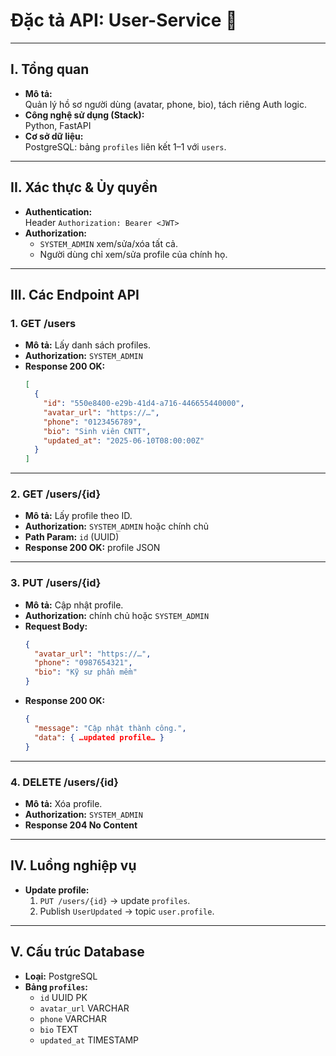# Đặc tả API: User-Service 👤

---

## I. Tổng quan

* **Mô tả:**  
  Quản lý hồ sơ người dùng (avatar, phone, bio), tách riêng Auth logic.  
* **Công nghệ sử dụng (Stack):**  
  Python, FastAPI  
* **Cơ sở dữ liệu:**  
  PostgreSQL: bảng `profiles` liên kết 1–1 với `users`.

---

## II. Xác thực & Ủy quyền

* **Authentication:**  
  Header `Authorization: Bearer <JWT>`  
* **Authorization:**  
  - `SYSTEM_ADMIN` xem/sửa/xóa tất cả.  
  - Người dùng chỉ xem/sửa profile của chính họ.

---

## III. Các Endpoint API

### 1. GET /users

* **Mô tả:** Lấy danh sách profiles.  
* **Authorization:** `SYSTEM_ADMIN`  
* **Response 200 OK:**  
    ```json
    [
      {
        "id": "550e8400-e29b-41d4-a716-446655440000",
        "avatar_url": "https://…",
        "phone": "0123456789",
        "bio": "Sinh viên CNTT",
        "updated_at": "2025-06-10T08:00:00Z"
      }
    ]
    ```

---

### 2. GET /users/{id}

* **Mô tả:** Lấy profile theo ID.  
* **Authorization:** `SYSTEM_ADMIN` hoặc chính chủ  
* **Path Param:** `id` (UUID)  
* **Response 200 OK:** profile JSON

---

### 3. PUT /users/{id}

* **Mô tả:** Cập nhật profile.  
* **Authorization:** chính chủ hoặc `SYSTEM_ADMIN`  
* **Request Body:**
    ```json
    {
      "avatar_url": "https://…",
      "phone": "0987654321",
      "bio": "Kỹ sư phần mềm"
    }
    ```
* **Response 200 OK:**  
    ```json
    {
      "message": "Cập nhật thành công.",
      "data": { …updated profile… }
    }
    ```

---

### 4. DELETE /users/{id}

* **Mô tả:** Xóa profile.  
* **Authorization:** `SYSTEM_ADMIN`  
* **Response 204 No Content**

---

## IV. Luồng nghiệp vụ

* **Update profile:**  
  1. `PUT /users/{id}` → update `profiles`.  
  2. Publish `UserUpdated` → topic `user.profile`.

---

## V. Cấu trúc Database

* **Loại:** PostgreSQL  
* **Bảng `profiles`:**  
  - `id` UUID PK  
  - `avatar_url` VARCHAR  
  - `phone` VARCHAR  
  - `bio` TEXT  
  - `updated_at` TIMESTAMP  
